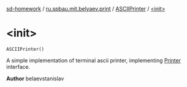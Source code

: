 [sd-homework](../../index.md) / [ru.spbau.mit.belyaev.print](../index.md) / [ASCIIPrinter](index.md) / [&lt;init&gt;](.)

# &lt;init&gt;

`ASCIIPrinter()`

A simple implementation of terminal ascii printer, implementing [Printer](../-printer/index.md) interface.

**Author**
belaevstanislav

